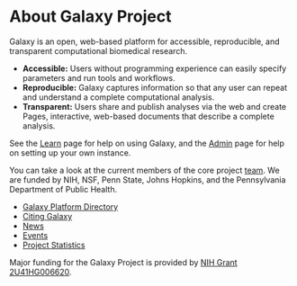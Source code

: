 # About Galaxy Project

Galaxy is an open, web-based platform for accessible, reproducible, and	transparent computational biomedical research.		

- **Accessible:** Users without programming experience can easily specify parameters and run tools and workflows.		
-  **Reproducible:** Galaxy captures information so that any user can repeat and understand a complete computational analysis.
- **Transparent:** Users share and publish analyses via the web and create Pages, interactive, web-based documents that describe a complete analysis.		

See the [Learn](/learn/) page for help on using Galaxy, and the [Admin](/admin/) page for help on setting up your own instance.

You can take a look at the current members of the core project [team](/galaxy-team/). We are funded by NIH, NSF, Penn State, Johns Hopkins, and the Pennsylvania Department of Public Health.

- [Galaxy Platform Directory](/use/)
- [Citing Galaxy](/citing-galaxy/)
- [News](/news/)
- [Events](/events/)
- [Project Statistics](/galaxy-project/statistics/)

Major funding for the Galaxy Project is provided by [NIH Grant 2U41HG006620](https://projectreporter.nih.gov/project_info_description.cfm?aid=8998830&icde=0).

